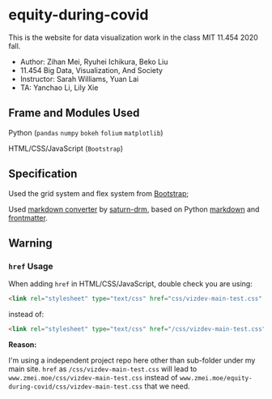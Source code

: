 # equity-during-covid

This is the website for data visualization work in the class MIT 11.454 2020 fall.

* Author: Zihan Mei, Ryuhei Ichikura, Beko Liu
* 11.454 Big Data, Visualization, And Society
* Instructor: Sarah Williams, Yuan Lai
* TA: Yanchao Li, Lily Xie

## Frame and Modules Used

Python (`pandas` `numpy` `bokeh` `folium` `matplotlib`)

HTML/CSS/JavaScript (`Bootstrap`)

## Specification

Used the grid system and flex system from [Bootstrap](https://getbootstrap.com/);

Used [markdown converter](https://github.com/saturn-drm/PythonMDtoHTML) by [saturn-drm](https://github.com/saturn-drm), based on Python [markdown](https://pypi.org/project/Markdown/) and [frontmatter](https://pypi.org/project/python-frontmatter/).

## Warning

### `href` Usage

When adding `href` in HTML/CSS/JavaScript, double check you are using:

```html
<link rel="stylesheet" type="text/css" href="css/vizdev-main-test.css" />
```

instead of:

```html
<link rel="stylesheet" type="text/css" href="/css/vizdev-main-test.css" />
```

**Reason:**

I'm using a independent project repo here other than sub-folder under my main site.
`href` as `/css/vizdev-main-test.css` will lead to `www.zmei.moe/css/vizdev-main-test.css` instead of `www.zmei.moe/equity-during-covid/css/vizdev-main-test.css` that we need.
